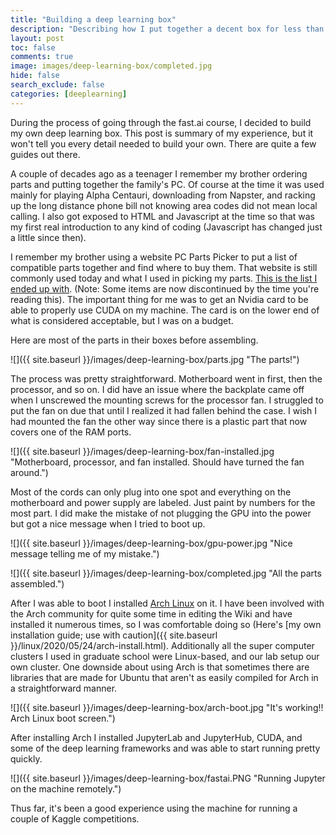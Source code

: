 ```yaml
---
title: "Building a deep learning box"
description: "Describing how I put together a decent box for less than $500"
layout: post
toc: false
comments: true
image: images/deep-learning-box/completed.jpg
hide: false
search_exclude: false
categories: [deeplearning]
---
```


During the process of going through the fast.ai course, I decided to build my own deep
learning box. This post is summary of my experience, but it won't tell you every detail
needed to build your own. There are quite a few guides out there.

A couple of decades ago as a teenager I remember my brother ordering parts
and putting together the family's PC. Of course at the time it was used mainly for
playing Alpha Centauri, downloading from Napster, and racking up the long distance phone
bill not knowing area codes did not mean local calling. I also got exposed to HTML and
Javascript at the time so that was my first real introduction to any kind of coding
(Javascript has changed just a little since then).

I remember my brother using a website PC Parts Picker to put a list of compatible parts
together and find where to buy them. That website is still commonly used today and what
I used in picking my parts. [This is the list I ended up
with](https://pcpartpicker.com/list/XJBpmg). (Note: Some items are now discontinued by
the time you're reading this). The important thing for me was to get an Nvidia card to
be able to properly use CUDA on my machine. The card is on the lower end of what is
considered acceptable, but I was on a budget.

Here are most of the parts in their boxes before assembling.

![]({{ site.baseurl }}/images/deep-learning-box/parts.jpg "The parts!")

The process was pretty straightforward. Motherboard went in first, then the processor,
and so on. I did have an issue where the backplate came off when I unscrewed the mounting screws for
the processor fan. I struggled to put the fan on due that until I realized it had
fallen behind the case. I wish I had mounted the fan the other way since there is a
plastic part that now covers one of the RAM ports.

![]({{ site.baseurl }}/images/deep-learning-box/fan-installed.jpg "Motherboard,
processor, and fan installed. Should have turned the fan around.")

Most of the cords can only plug into one spot and everything on the motherboard and
power supply are labeled. Just paint by numbers for the most part. I did make the
mistake of not plugging the GPU into the power but got a nice message when I tried to
boot up.

![]({{ site.baseurl }}/images/deep-learning-box/gpu-power.jpg "Nice message telling me
of my mistake.")


![]({{ site.baseurl }}/images/deep-learning-box/completed.jpg "All the parts assembled.")

After I was able to boot I installed [Arch Linux](https://www.archlinux.org) on it.
I have been involved with the Arch community for quite some time in editing the Wiki and
have installed it numerous times, so I was comfortable doing so (Here's [my own
installation guide; use with
caution]({{ site.baseurl }}/linux/2020/05/24/arch-install.html).
Additionally all the super computer clusters I used in graduate school were Linux-based,
and our lab setup our own cluster. One downside about using Arch is that sometimes there
are libraries that are made for Ubuntu that aren't as easily compiled for Arch in a
straightforward manner.

![]({{ site.baseurl }}/images/deep-learning-box/arch-boot.jpg "It's working!! Arch
Linux boot screen.")

After installing Arch I installed JupyterLab and JupyterHub, CUDA, and some of the deep
learning frameworks and was able to start running pretty quickly.

![]({{ site.baseurl }}/images/deep-learning-box/fastai.PNG "Running Jupyter on the
machine remotely.")

Thus far, it's been a good experience using the machine for running a couple of Kaggle
competitions.
